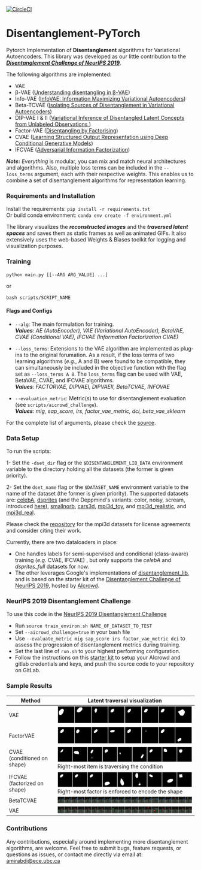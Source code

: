 [![CircleCI](https://circleci.com/gh/amir-abdi/disentanglement-pytorch.svg?style=svg&circle-token=40d47183b78c6f1959ff584259c89ac7d49e36b0)](https://circleci.com/gh/amir-abdi/disentanglement-pytorch)

# Disentanglement-PyTorch
Pytorch Implementation of **Disentanglement** algorithms for Variational Autoencoders. This library was developed as our little  contribution to the ***[Disentanglement Challenge of NeurIPS 2019](https://aicrowd.com/challenges/neurips-2019-disentanglement-challenge)***.

The following algorithms are implemented:
- VAE
- β-VAE ([Understanding disentangling in β-VAE](https://arxiv.org/pdf/1804.03599.pdf))
- Info-VAE ([InfoVAE: Information Maximizing Variational Autoencoders](https://arxiv.org/abs/1706.02262))
- Beta-TCVAE ([Isolating Sources of Disentanglement in Variational Autoencoders](https://arxiv.org/abs/1802.04942))
- DIP-VAE I & II ([Variational Inference of Disentangled Latent Concepts from Unlabeled Observations ](https://openreview.net/forum?id=H1kG7GZAW))
- Factor-VAE ([Disentangling by Factorising](https://arxiv.org/pdf/1802.05983.pdf))
- CVAE ([Learning Structured Output Representation using Deep Conditional Generative Models](https://papers.nips.cc/paper/5775-learning-structured-output-representation-using-deep-conditional-generative-models.pdf))
- IFCVAE ([Adversarial Information Factorization](https://arxiv.org/pdf/1711.05175.pdf))

***Note:*** *Everything* is modular, you can mix and match neural architectures and algorithms.
Also, multiple loss terms can be included in the `--loss_terms` argument, each with their respective 
weights. This enables us to combine a set of disentanglement algorithms for representation learning. 


### Requirements and Installation

Install the requirements: `pip install -r requirements.txt` \
Or build conda environment: `conda env create -f environment.yml`

The library visualizes the ***reconstructed images*** and the ***traversed latent spaces*** and saves them as static frames as well as animated GIFs. It also extensively uses the web-based Weights & Biases toolkit for logging and visualization purposes.

### Training

    python main.py [[--ARG ARG_VALUE] ...]

or

    bash scripts/SCRIPT_NAME
    
#### Flags and Configs

- `--alg`: The main formulation for training. \
  ***Values**: 
AE (AutoEncoder), 
VAE (Variational AutoEncoder), 
BetaVAE, 
CVAE (Conditional VAE), 
IFCVAE (Information Factorization CVAE)*

- `--loss_terms`: Extensions to the VAE algorithm 
are implemented as plug-ins to the original forumation. 
As a result, if the loss terms of two learning algorithms (*e.g.*, A and B) 
were found to be compatible, they can simultaneously be included in the objective 
function with the flag set as `--loss_terms A B`. 
The `loss_terms` flag can be used with VAE, BetaVAE, CVAE, and 
IFCVAE algorithms. \
   ***Values**: FACTORVAE, DIPVAEI, DIPVAEII, BetaTCVAE, INFOVAE*
    
- `--evaluation_metric`: Metric(s) to use for disentanglement evaluation (see `scripts/aicrowd_challenge`). \
***Values**: mig, sap_score, irs, factor_vae_metric, dci, beta_vae_sklearn*

For the complete list of arguments, please check the [source](./common/arguments.py).
 


### Data Setup
To run the scripts:

1- Set the `-dset_dir` flag or the `$DISENTANGLEMENT_LIB_DATA` environment variable to the directory 
holding all the datasets (the former is given priority). 

2- Set the `dset_name` flag or the `$DATASET_NAME` environment variable to the name of the dataset (the former is given priority).
The supported datasets are: 
[celebA](http://mmlab.ie.cuhk.edu.hk/projects/CelebA.html),
[dsprites](https://github.com/deepmind/dsprites-dataset/raw/master/dsprites_ndarray_co1sh3sc6or40x32y32_64x64.npz)
(and the Deppmind's variants: color, noisy, scream, introduced [here](https://github.com/google-research/disentanglement_lib/blob/master/disentanglement_lib/data/ground_truth/named_data.py)),
[smallnorb](https://cs.nyu.edu/~ylclab/data/norb-v1.0-small/), 
[cars3d](http://www.scottreed.info/files/nips2015-analogy-data.tar.gz), 
[mpi3d_toy](https://storage.googleapis.com/disentanglement_dataset/data_npz/sim_toy_64x_ordered_without_heldout_factors.npz), and 
[mpi3d_realistic](https://storage.googleapis.com/disentanglement_dataset/data_npz/sim_realistic_64x_ordered_without_heldout_factors.npz), and
[mpi3d_real](https://storage.googleapis.com/disentanglement_dataset/Final_Dataset/mpi3d_real.npz).

Please check the [repository](https://github.com/rr-learning/disentanglement_dataset)
 for the mpi3d datasets for license agreements
and consider citing their work.

<!--- [shapes3d](https://storage.cloud.google.com/3d-shapes/3dshapes.h5)*.-->
 
Currently, there are two dataloaders in place: 
- One handles labels for semi-supervised and conditional (class-aware) training (*e.g.* CVAE, IFCVAE) , 
but only supports the *celebA* and *dsprites_full* datasets for now. 
- The other leverages Google's implementations of [disentanglement_lib](https://github.com/google-research/disentanglement_lib),
and is based on the starter kit of the 
[Disentanglement Challenge of NeurIPS 2019](https://github.com/AIcrowd/neurips2019_disentanglement_challenge_starter_kit/blob/master/utils_pytorch.py),
hosted by [AIcrowd](http://aicrowd.com).


### NeurIPS 2019 Disentanglement Challenge
To use this code in the 
[NeurIPS 2019 Disentanglement Challenge](https://www.aicrowd.com/challenges/neurips-2019-disentanglement-challenge)

- Run `source train_environ.sh NAME_OF_DATASET_TO_TEST`
- Set `--aicrowd_challenge=true` in your bash file
- Use `--evaluate_metric mig sap_score irs factor_vae_metric dci` 
to assess the progression of disentanglement metrics during training. 
- Set the last line of `run.sh` to your highest performing configuration.
- Follow the instructions on this [starter kit](https://github.com/AIcrowd/neurips2019_disentanglement_challenge_starter_kit)
to setup your AIcrowd and gitlab credentials and keys, and push the source code 
to your repository on GitLab.


### Sample Results

| Method    | Latent traversal visualization  | 
| ----- | -----|
| VAE | ![](sample_results/dsprite_VAE/gif_fixed_ellipse.gif) |
| FactorVAE | ![](sample_results/dsprite_FactorVAE/gif_fixed_ellipse.gif) |
| CVAE (conditioned on shape)| ![](sample_results/dsprite_CVAE/gif_fixed_ellipse.gif) <br>Right-most item is traversing the condition |
| IFCVAE (factorized on shape)| ![](sample_results/dsprite_IFCVAE/gif_fixed_ellipse.gif) <br>Right-most factor is enforced to encode the shape |
| BetaTCVAE | ![](sample_results/mpi3d_realistic_BetaTCVAE/gif_rand1.gif) |
| VAE | ![](sample_results/mpi3d_realistic_VAE/gif_rand0.gif) |


### Contributions
Any contributions, especially around implementing more disentanglement algorithms, 
are welcome. Feel free to submit bugs, feature requests, or questions as issues,
or contact me directly via email at: [amirabdi@ece.ubc.ca](mailto:amirabdi@ece.ubc.ca)

